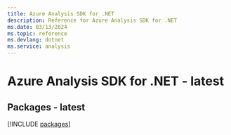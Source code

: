 ```yaml
---
title: Azure Analysis SDK for .NET
description: Reference for Azure Analysis SDK for .NET
ms.date: 03/13/2024
ms.topic: reference
ms.devlang: dotnet
ms.service: analysis
---
```

# Azure Analysis SDK for .NET - latest
## Packages - latest
[!INCLUDE [packages](analysis-index.md)]